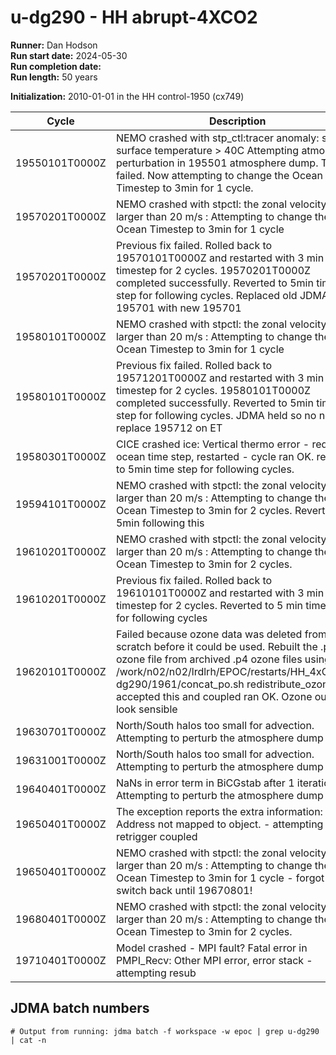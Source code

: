 # u-dg290 - HH abrupt-4XCO2

**Runner:** Dan Hodson  
**Run start date:** 2024-05-30  
**Run completion date:**  
**Run length:** 50 years  

**Initialization:** 2010-01-01 in the HH control-1950 (cx749)

| Cycle | Description | Date |
| --- | --- | --- |
| 19550101T0000Z | NEMO crashed with stp_ctl:tracer anomaly: sea surface temperature > 40C Attempting atmosphere perturbation in 195501 atmosphere dump. This failed. Now attempting to change the Ocean Timestep to 3min for 1 cycle. | 19/07/2024 |
|19570201T0000Z| NEMO crashed with  stpctl: the zonal velocity is larger than 20 m/s : Attempting to change the Ocean Timestep to 3min for 1 cycle | 18/08/2024|
|19570201T0000Z|  Previous fix failed. Rolled back to 19570101T0000Z and restarted with 3 min timestep for 2 cycles. 19570201T0000Z completed successfully. Reverted to 5min time step for following cycles. Replaced old JDMA 195701 with new 195701 | 21/08/2024|
|19580101T0000Z| NEMO crashed with  stpctl: the zonal velocity is larger than 20 m/s : Attempting to change the Ocean Timestep to 3min for 1 cycle | 02/09/2024|
|19580101T0000Z|  Previous fix failed. Rolled back to 19571201T0000Z and restarted with 3 min timestep for 2 cycles. 19580101T0000Z completed successfully. Reverted to 5min time step for following cycles. JDMA held so no need to replace 195712 on ET | 06/09/2024|
|19580301T0000Z| CICE crashed ice: Vertical thermo error - reduced ocean time step, restarted - cycle ran OK. reverted to 5min time step for following cycles.  | 06/09/2024| 
|19594101T0000Z| NEMO crashed with  stpctl: the zonal velocity is larger than 20 m/s : Attempting to change the Ocean Timestep to 3min for 2 cycles. Reverted to 5min following this | 09/09/2024|
|19610201T0000Z| NEMO crashed with  stpctl: the zonal velocity is larger than 20 m/s : Attempting to change the Ocean Timestep to 3min for 2 cycles.  | 13/09/2024|
|19610201T0000Z|  Previous fix failed. Rolled back to 19610101T0000Z and restarted with 3 min timestep for 2 cycles. Reverted to 5 min timestep for following cycles| 13/09/2024| 
|19620101T0000Z| Failed because ozone data was deleted from NVme scratch before it could be used. Rebuilt the .po ozone file from archived .p4 ozone files using /work/n02/n02/lrdlrh/EPOC/restarts/HH_4xCO2/u-dg290/1961/concat_po.sh redistribute_ozone accepted this and coupled ran OK. Ozone outputs look sensible | 08/11/2024|
|19630701T0000Z| North/South halos too small for advection. Attempting to perturb the atmosphere dump | 11/11/2024|
|19631001T0000Z| North/South halos too small for advection. Attempting to perturb the atmosphere dump | 12/11/2024|
|19640401T0000Z| NaNs in error term in BiCGstab after      1 iterations - Attempting to perturb the atmosphere dump | 13/11/2024|
|19650401T0000Z| The exception reports the extra information: Address not mapped to object. - attempting to retrigger coupled |15/11/2024|
|19650401T0000Z| NEMO crashed with stpctl: the zonal velocity is larger than 20 m/s  : Attempting to change the Ocean Timestep to 3min for 1 cycle - forgot to switch back until 19670801!| 15/11/2024|
|19680401T0000Z| NEMO crashed with  stpctl: the zonal velocity is larger than 20 m/s : Attempting to change the Ocean Timestep to 3min for 2 cycles.  | 23/11/2024|
|19710401T0000Z| Model crashed - MPI fault?  Fatal error in PMPI_Recv: Other MPI error, error stack - attempting resub |01/12/2024|
## JDMA batch numbers
```
# Output from running: jdma batch -f workspace -w epoc | grep u-dg290 | cat -n

```
